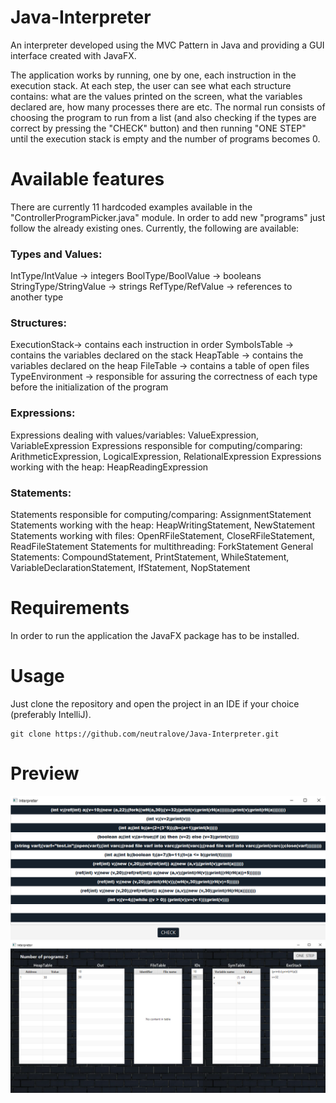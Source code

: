 # Java-Interpreter
An interpreter developed using the MVC Pattern in Java and providing a GUI interface created with JavaFX.

The application works by running, one by one, each instruction in the execution stack. At each step, the user can see what each structure contains: what are the values printed on the screen, what the variables declared are, how many processes there are etc. The normal run consists of choosing the program to run from a list (and also checking if the types are correct by pressing the "CHECK" button) and then running "ONE STEP" until the execution stack is empty and the number of programs becomes 0.

# Available features
There are currently 11 hardcoded examples available in the "ControllerProgramPicker.java" module. In order to add new "programs" just follow the already existing ones.
Currently, the following are available:
### Types and Values: 
IntType/IntValue -> integers
BoolType/BoolValue -> booleans
StringType/StringValue -> strings
RefType/RefValue -> references to another type
### Structures:
ExecutionStack-> contains each instruction in order
SymbolsTable -> contains the variables declared on the stack
HeapTable -> contains the variables declared on the heap
FileTable -> contains a table of open files
TypeEnvironment -> responsible for assuring the correctness of each type before the initialization of the program
### Expressions:
Expressions dealing with values/variables: ValueExpression, VariableExpression
Expressions responsible for computing/comparing: ArithmeticExpression, LogicalExpression, RelationalExpression
Expressions working with the heap: HeapReadingExpression
### Statements:
Statements responsible for computing/comparing: AssignmentStatement
Statements working with the heap: HeapWritingStatement, NewStatement
Statements working with files: OpenRFileStatement, CloseRFileStatement, ReadFileStatement
Statements for multithreading: ForkStatement
General Statements: CompoundStatement, PrintStatement, WhileStatement, VariableDeclarationStatement, IfStatement, NopStatement


# Requirements
In order to run the application the JavaFX package has to be installed.

# Usage
Just clone the repository and open the project in an IDE if your choice (preferably IntelliJ).
```
git clone https://github.com/neutralove/Java-Interpreter.git
```

# Preview

![](Preview/programP.png)
![](Preview/programE.png)

